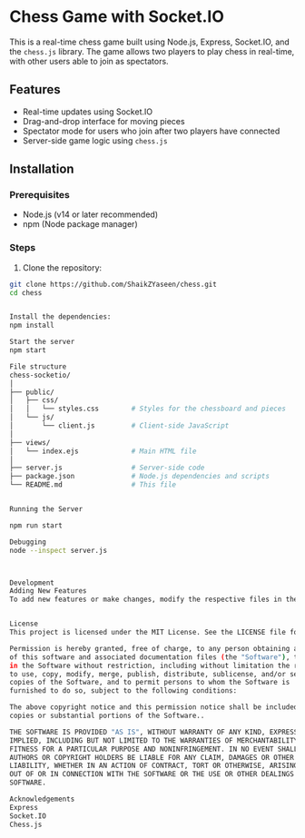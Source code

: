 # Chess Game with Socket.IO

This is a real-time chess game built using Node.js, Express, Socket.IO, and the `chess.js` library. The game allows two players to play chess in real-time, with other users able to join as spectators.

## Features

- Real-time updates using Socket.IO
- Drag-and-drop interface for moving pieces
- Spectator mode for users who join after two players have connected
- Server-side game logic using `chess.js`

## Installation

### Prerequisites

- Node.js (v14 or later recommended)
- npm (Node package manager)

### Steps

1. Clone the repository:

```bash
git clone https://github.com/ShaikZYaseen/chess.git
cd chess


Install the dependencies:
npm install

Start the server
npm start

File structure
chess-socketio/
│
├── public/
│   ├── css/
│   │   └── styles.css        # Styles for the chessboard and pieces
│   └── js/
│       └── client.js         # Client-side JavaScript
│
├── views/
│   └── index.ejs             # Main HTML file
│
├── server.js                 # Server-side code
├── package.json              # Node.js dependencies and scripts
└── README.md                 # This file


Running the Server

npm run start

Debugging
node --inspect server.js



Development
Adding New Features
To add new features or make changes, modify the respective files in the public/js (for client-side code) and server.js (for server-side code). For example, to change how the board is rendered, you would modify the client.js file.


License
This project is licensed under the MIT License. See the LICENSE file for details.

Permission is hereby granted, free of charge, to any person obtaining a copy
of this software and associated documentation files (the "Software"), to deal
in the Software without restriction, including without limitation the rights
to use, copy, modify, merge, publish, distribute, sublicense, and/or sell
copies of the Software, and to permit persons to whom the Software is
furnished to do so, subject to the following conditions:

The above copyright notice and this permission notice shall be included in all
copies or substantial portions of the Software..

THE SOFTWARE IS PROVIDED "AS IS", WITHOUT WARRANTY OF ANY KIND, EXPRESS OR
IMPLIED, INCLUDING BUT NOT LIMITED TO THE WARRANTIES OF MERCHANTABILITY,
FITNESS FOR A PARTICULAR PURPOSE AND NONINFRINGEMENT. IN NO EVENT SHALL THE
AUTHORS OR COPYRIGHT HOLDERS BE LIABLE FOR ANY CLAIM, DAMAGES OR OTHER
LIABILITY, WHETHER IN AN ACTION OF CONTRACT, TORT OR OTHERWISE, ARISING FROM,
OUT OF OR IN CONNECTION WITH THE SOFTWARE OR THE USE OR OTHER DEALINGS IN THE
SOFTWARE.

Acknowledgements
Express
Socket.IO
Chess.js